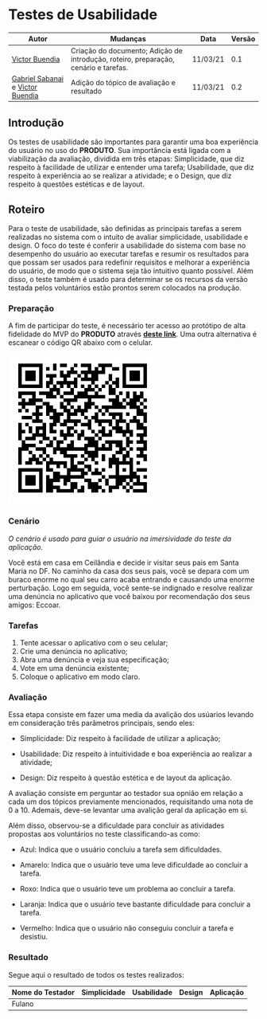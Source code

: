 # Testes de Usabilidade

|Autor|Mudanças|Data|Versão|
|--|--|--|--|
|[Victor Buendia](https://github.com/Victor-Buendia)|Criação do documento; Adição de introdução, roteiro, preparação, cenário e tarefas.|11/03/21|0.1|
|[Gabriel Sabanai](https://github.com/Sabanai104) e [Victor Buendia](https://github.com/Victor-Buendia)| Adição do tópico de avaliação e resultado|11/03/21|0.2|

## Introdução
Os testes de usabilidade são importantes para garantir uma boa experiência do usuário no uso do **PRODUTO**. Sua importância está ligada com a viabilização da avaliação, dividida em três etapas: Simplicidade, que diz respeito à facilidade de utilizar e entender uma tarefa; Usabilidade, que diz respeito à experiência ao se realizar a atividade; e o Design, que diz respeito à questôes estéticas e de layout.

## Roteiro
Para o teste de usabilidade, são definidas as principais tarefas a serem realizadas no sistema com o intuito de avaliar simplicidade, usabilidade e design. O foco do teste é conferir a usabilidade do sistema com base no desempenho do usuário ao executar tarefas e resumir os resultados para que possam ser usados ​​para redefinir requisitos e melhorar a experiência do usuário, de modo que o sistema seja tão intuitivo quanto possível. Além disso, o teste também é usado para determinar se os recursos da versão testada pelos voluntários estão prontos serem colocados na produção.

### Preparação
A fim de participar do teste, é necessário ter acesso ao protótipo de alta fidelidade do MVP do **PRODUTO** através [**deste link**](https://www.figma.com/proto/y5ak8SDlqgaPKGfPIble7R/Projeto-Eccoar?node-id=124%3A0&scaling=min-zoom). Uma outra alternativa é escanear o código QR abaixo com o celular.

![linkprototipo](../assets/img/codigoqr/protitipoaltafideldade.png)

### Cenário
*O cenário é usado para guiar o usuário na imersividade do teste da aplicação.*

Você está em casa em Ceilândia e decide ir visitar seus pais em Santa Maria no DF. No caminho da casa dos seus pais, você se depara com um buraco enorme no qual seu carro acaba entrando e causando uma enorme perturbação. Logo em seguida, você sente-se indignado e resolve realizar uma denúncia no aplicativo que você baixou por recomendação dos seus amigos: Eccoar. 

### Tarefas
1. Tente acessar o aplicativo com o seu celular;
1. Crie uma denúncia no aplicativo;
1. Abra uma denúncia e veja sua especificação;
1. Vote em uma denúncia existente;
1. Coloque o aplicativo em modo claro.

### Avaliação
Essa etapa consiste em fazer uma media da avalição dos usúarios levando em consideração três parâmetros principais, sendo eles:

* Simplicidade: Diz respeito à facilidade de utilizar a aplicação;

* Usabilidade: Diz respeito à intuitividade e boa experiência ao realizar a atividade;

* Design: Diz respeito à questão estética e de layout da aplicação.

A avaliação consiste em perguntar ao testador sua opnião em relação a cada um dos tópicos previamente mencionados, requisitando uma nota de 0 a 10. Ademais, deve-se levantar uma avalição geral da aplicação em si.

Além disso, observou-se a dificuldade para concluir as atividades propostas aos voluntários no teste classificando-as como:

* Azul: Indica que o usuário concluiu a tarefa sem dificuldades.

* Amarelo: Indica que o usuário teve uma leve dificuldade ao concluir a tarefa.

* Roxo: Indica que o usuário teve um problema ao concluir a tarefa.

* Laranja: Indica que o usuário teve bastante dificuldade para concluir a tarefa.

* Vermelho: Indica que o usuário não conseguiu concluir a tarefa e desistiu.

### Resultado

Segue aqui o resultado de todos os testes realizados:

|Nome do Testador|Simplicidade|Usabilidade|Design|Aplicação|
|--|--|--|--|--|
|Fulano